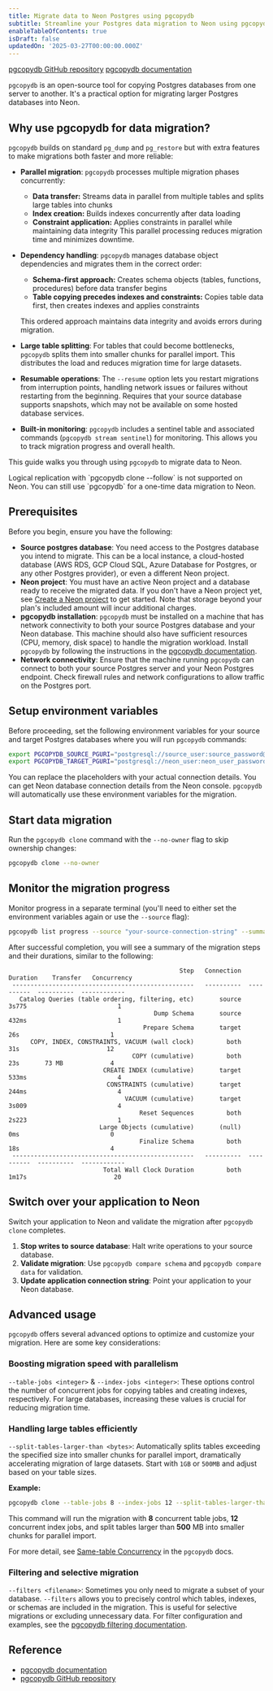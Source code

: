 ```yaml
---
title: Migrate data to Neon Postgres using pgcopydb
subtitle: Streamline your Postgres data migration to Neon using pgcopydb
enableTableOfContents: true
isDraft: false
updatedOn: '2025-03-27T00:00:00.000Z'
---
```


<InfoBlock>
<DocsList title="Repo" theme="repo">
  <a href="https://github.com/dimitri/pgcopydb">pgcopydb GitHub repository</a>
</DocsList>

<DocsList title="Related docs" theme="docs">
  <a href="https://pgcopydb.readthedocs.io/">pgcopydb documentation</a>
</DocsList>

</InfoBlock>

`pgcopydb` is an open-source tool for copying Postgres databases from one server to another. It's a practical option for migrating larger Postgres databases into Neon.

## Why use pgcopydb for data migration?

`pgcopydb` builds on standard `pg_dump` and `pg_restore` but with extra features to make migrations both faster and more reliable:

- **Parallel migration**: `pgcopydb` processes multiple migration phases concurrently:

  - **Data transfer:** Streams data in parallel from multiple tables and splits large tables into chunks
  - **Index creation:** Builds indexes concurrently after data loading
  - **Constraint application:** Applies constraints in parallel while maintaining data integrity
    This parallel processing reduces migration time and minimizes downtime.

- **Dependency handling**: `pgcopydb` manages database object dependencies and migrates them in the correct order:

  - **Schema-first approach:** Creates schema objects (tables, functions, procedures) before data transfer begins
  - **Table copying precedes indexes and constraints:** Copies table data first, then creates indexes and applies constraints

  This ordered approach maintains data integrity and avoids errors during migration.

- **Large table splitting**: For tables that could become bottlenecks, `pgcopydb` splits them into smaller chunks for parallel import. This distributes the load and reduces migration time for large datasets.

- **Resumable operations**: The `--resume` option lets you restart migrations from interruption points, handling network issues or failures without restarting from the beginning. Requires that your source database supports snapshots, which may not be available on some hosted database services.

- **Built-in monitoring**: `pgcopydb` includes a sentinel table and associated commands (`pgcopydb stream sentinel`) for monitoring. This allows you to track migration progress and overall health.

This guide walks you through using `pgcopydb` to migrate data to Neon.

<Admonition type="note">
Logical replication with `pgcopydb clone --follow` is not supported on Neon. You can still use `pgcopydb` for a one-time data migration to Neon.
</Admonition>

## Prerequisites

Before you begin, ensure you have the following:

- **Source postgres database**: You need access to the Postgres database you intend to migrate. This can be a local instance, a cloud-hosted database (AWS RDS, GCP Cloud SQL, Azure Database for Postgres, or any other Postgres provider), or even a different Neon project.
- **Neon project**: You must have an active Neon project and a database ready to receive the migrated data. If you don't have a Neon project yet, see [Create a Neon project](/docs/manage/projects#create-a-project) to get started. Note that storage beyond your plan's included amount will incur additional charges.
- **pgcopydb installation**: `pgcopydb` must be installed on a machine that has network connectivity to both your source Postgres database and your Neon database. This machine should also have sufficient resources (CPU, memory, disk space) to handle the migration workload. Install `pgcopydb` by following the instructions in the [pgcopydb documentation](https://pgcopydb.readthedocs.io/en/latest/install.html).
- **Network connectivity**: Ensure that the machine running `pgcopydb` can connect to both your source Postgres server and your Neon Postgres endpoint. Check firewall rules and network configurations to allow traffic on the Postgres port.

<Steps>

## Setup environment variables

Before proceeding, set the following environment variables for your source and target Postgres databases where you will run `pgcopydb` commands:

```bash
export PGCOPYDB_SOURCE_PGURI="postgresql://source_user:source_password@source_host:source_port/source_db"
export PGCOPYDB_TARGET_PGURI="postgresql://neon_user:neon_user_password@xxxx.neon.tech/neondb?sslmode=require"
```

You can replace the placeholders with your actual connection details. You can get Neon database connection details from the Neon console. `pgcopydb` will automatically use these environment variables for the migration.

## Start data migration

Run the `pgcopydb clone` command with the `--no-owner` flag to skip ownership changes:

```bash
pgcopydb clone --no-owner
```

## Monitor the migration progress

Monitor progress in a separate terminal (you'll need to either set the environment variables again or use the `--source` flag):

```bash
pgcopydb list progress --source "your-source-connection-string" --summary
```

After successful completion, you will see a summary of the migration steps and their durations, similar to the following:

```text
                                               Step   Connection    Duration    Transfer   Concurrency
 --------------------------------------------------   ----------  ----------  ----------  ------------
   Catalog Queries (table ordering, filtering, etc)       source       3s775                         1
                                        Dump Schema       source       432ms                         1
                                     Prepare Schema       target         26s                         1
      COPY, INDEX, CONSTRAINTS, VACUUM (wall clock)         both         31s                        12
                                  COPY (cumulative)         both         23s       73 MB             4
                          CREATE INDEX (cumulative)       target       533ms                         4
                           CONSTRAINTS (cumulative)       target       244ms                         4
                                VACUUM (cumulative)       target       3s009                         4
                                    Reset Sequences         both       2s223                         1
                         Large Objects (cumulative)       (null)         0ms                         0
                                    Finalize Schema         both         18s                         4
 --------------------------------------------------   ----------  ----------  ----------  ------------
                          Total Wall Clock Duration         both       1m17s                        20
```

## Switch over your application to Neon

Switch your application to Neon and validate the migration after `pgcopydb clone` completes.

1.  **Stop writes to source database**: Halt write operations to your source database.
2.  **Validate migration**: Use `pgcopydb compare schema` and `pgcopydb compare data` for validation.
3. **Update application connection string**: Point your application to your Neon database.

</Steps>


## Advanced usage

`pgcopydb` offers several advanced options to optimize and customize your migration. Here are some key considerations:

### Boosting migration speed with parallelism

`--table-jobs <integer>` & `--index-jobs <integer>`: These options control the number of concurrent jobs for copying tables and creating indexes, respectively. For large databases, increasing these values is crucial for reducing migration time.

### Handling large tables efficiently

`--split-tables-larger-than <bytes>`: Automatically splits tables exceeding the specified size into smaller chunks for parallel import, dramatically accelerating migration of large datasets. Start with `1GB` or `500MB` and adjust based on your table sizes.

**Example:**

```bash
pgcopydb clone --table-jobs 8 --index-jobs 12 --split-tables-larger-than 500MB
```

This command will run the migration with **8** concurrent table jobs, **12** concurrent index jobs, and split tables larger than **500** MB into smaller chunks for parallel import.

For more detail, see [Same-table Concurrency](https://pgcopydb.readthedocs.io/en/latest/concurrency.html#same-table-concurrency) in the `pgcopydb` docs.

### Filtering and selective migration

`--filters <filename>`: Sometimes you only need to migrate a subset of your database. `--filters` allows you to precisely control which tables, indexes, or schemas are included in the migration. This is useful for selective migrations or excluding unnecessary data. For filter configuration and examples, see the [pgcopydb filtering documentation](https://pgcopydb.readthedocs.io/en/latest/ref/pgcopydb_config.html#filtering).

## Reference

- [pgcopydb documentation](https://pgcopydb.readthedocs.io/)
- [pgcopydb GitHub repository](https://github.com/dimitri/pgcopydb)

<NeedHelp/>
